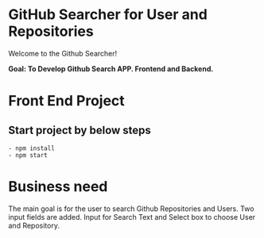 # GitHub Searcher for User and Repositories

Welcome to the Github Searcher!

**Goal: To Develop Github Search APP. Frontend and Backend.**

# Front End Project

## Start project by below steps

```
- npm install
- npm start
```
# Business need

The main goal is for the user to search Github Repositories and Users. Two input fields are added. Input for Search Text and Select box to choose User and Repository.
